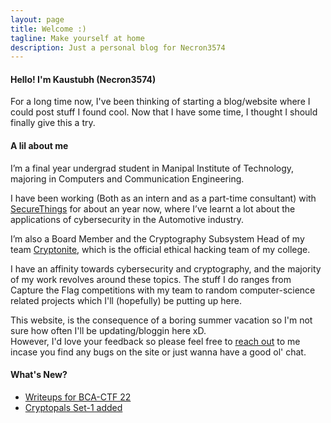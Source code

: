 ```yaml
---
layout: page
title: Welcome :)
tagline: Make yourself at home
description: Just a personal blog for Necron3574
---
```


#### Hello! I'm Kaustubh (Necron3574)

For a long time now, I've been thinking of starting a blog/website where I could post stuff I found cool. Now that I have some time, I thought I should finally give this a try.

#### A lil about me  
I’m a final year undergrad student in Manipal Institute of Technology, majoring in Computers and Communication Engineering.  

I have been working (Both as an intern and as a part-time consultant) with [SecureThings](https://securethings.ai/) for about an year now, where I’ve learnt a lot about the applications of cybersecurity in the Automotive industry.  

I’m also a Board Member and the Cryptography Subsystem Head of my team [Cryptonite](https://cryptonite.team/), which is the official ethical hacking team of my college.  

I have an affinity towards cybersecurity and cryptography, and the majority of my work revolves around these topics.
The stuff I do ranges from Capture the Flag competitions with my team to random computer-science related projects which I'll (hopefully) be putting up here.

This website, is the consequence of a boring summer vacation so I'm not sure how often I'll be updating/bloggin here xD.   
However, I'd love your feedback so please feel free to [reach out](pages/contact_me) to me incase you find any bugs on the site or just wanna have a good ol' chat.

#### What's New?

- [Writeups for BCA-CTF 22](pages/bcactf_2022.md)
- [Cryptopals Set-1 added](pages/Cryptopals/Set_1.md)
